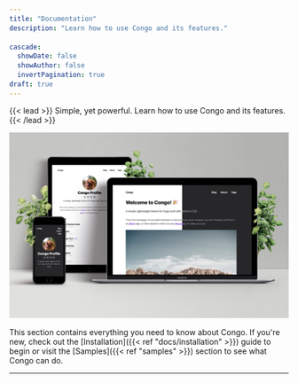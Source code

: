 ```yaml
---
title: "Documentation"
description: "Learn how to use Congo and its features."

cascade:
  showDate: false
  showAuthor: false
  invertPagination: true
draft: true
---
```


{{< lead >}}
Simple, yet powerful. Learn how to use Congo and its features.
{{< /lead >}}

![Screenshots of Congo on an iPhone, iPad and MacBook](screenshot.png)

This section contains everything you need to know about Congo. If you're new, check out the [Installation]({{< ref "docs/installation" >}}) guide to begin or visit the [Samples]({{< ref "samples" >}}) section to see what Congo can do.

---
